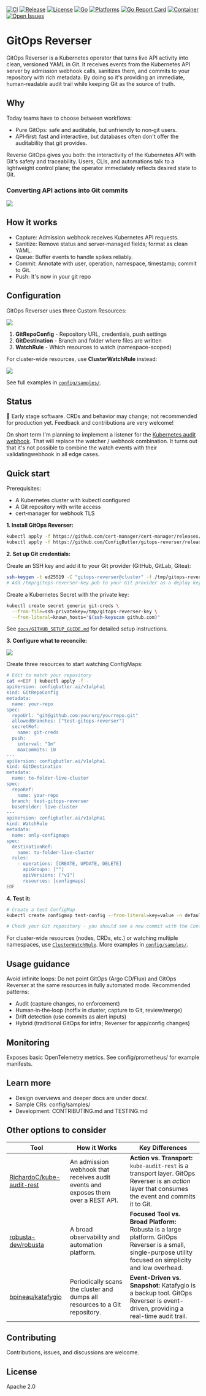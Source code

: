 [![CI](https://github.com/ConfigButler/gitops-reverser/actions/workflows/ci.yml/badge.svg?branch=main)](https://github.com/ConfigButler/gitops-reverser/actions/workflows/ci.yml)
[![Release](https://img.shields.io/github/v/release/ConfigButler/gitops-reverser?sort=semver)](https://github.com/ConfigButler/gitops-reverser/releases)
[![License](https://img.shields.io/github/license/ConfigButler/gitops-reverser)](https://www.apache.org/licenses/LICENSE-2.0)
[![Go](https://img.shields.io/badge/go-1.25-blue?logo=go)](go.mod)
[![Platforms](https://img.shields.io/badge/platforms-amd64%20%7C%20arm64-2ea44f?logo=docker)](#)
[![Go Report Card](https://goreportcard.com/badge/github.com/ConfigButler/gitops-reverser)](https://goreportcard.com/report/github.com/ConfigButler/gitops-reverser)
[![Container](https://img.shields.io/badge/container-ghcr.io%2Fconfigbutler%2Fgitops--reverser-2ea44f?logo=docker)](https://github.com/ConfigButler/gitops-reverser/pkgs/container/gitops-reverser)
[![Open Issues](https://img.shields.io/github/issues/ConfigButler/gitops-reverser)](https://github.com/ConfigButler/gitops-reverser/issues)

# GitOps Reverser

GitOps Reverser is a Kubernetes operator that turns live API activity into clean, versioned YAML in Git. It receives events from the Kubernetes API server by admission webhook calls, sanitizes them, and commits to your repository with rich metadata. By doing so it's providing an immediate, human‑readable audit trail while keeping Git as the source of truth.

## Why

Today teams have to choose between workflows:
- Pure GitOps: safe and auditable, but unfriendly to non‑git users.
- API‑first: fast and interactive, but databases often don't offer the auditability that git provides.

Reverse GitOps gives you both: the interactivity of the Kubernetes API with Git's safety and traceability. Users, CLIs, and automations talk to a lightweight control plane; the operator immediately reflects desired state to Git.

### Converting API actions into Git commits

![](docs/images/overview.excalidraw.svg)

## How it works

- Capture: Admission webhook receives Kubernetes API requests.
- Sanitize: Remove status and server‑managed fields; format as clean YAML.
- Queue: Buffer events to handle spikes reliably.
- Commit: Annotate with user, operation, namespace, timestamp; commit to Git.
- Push: It's now in your git repo

## Configuration

GitOps Reverser uses three Custom Resources:

![](docs/images/config-basic.excalidraw.svg)

1. **GitRepoConfig** - Repository URL, credentials, push settings
2. **GitDestination** - Branch and folder where files are written  
3. **WatchRule** - Which resources to watch (namespace-scoped)

For cluster-wide resources, use **ClusterWatchRule** instead:

![](docs/images/config-cluster.excalidraw.svg)

See full examples in [`config/samples/`](config/samples/).

## Status

🚨 Early stage software. CRDs and behavior may change; not recommended for production yet. Feedback and contributions are very welcome!

On short term I'm planning to implement a listener for the [Kubernetes audit webhook](https://kubernetes.io/docs/tasks/debug/debug-cluster/audit/#webhook-backend). That will replace the watcher / webhook combination. It turns out that it's not possible to combine the watch events with their validatingwebhook in all edge cases.

## Quick start

Prerequisites:
- A Kubernetes cluster with kubectl configured
- A Git repository with write access
- cert‑manager for webhook TLS

**1. Install GitOps Reverser:**
```bash
kubectl apply -f https://github.com/cert-manager/cert-manager/releases/download/v1.16.2/cert-manager.yaml
kubectl apply -f https://github.com/ConfigButler/gitops-reverser/releases/latest/download/install.yaml
```

**2. Set up Git credentials:**

Create an SSH key and add it to your Git provider (GitHub, GitLab, Gitea):
```bash
ssh-keygen -t ed25519 -C "gitops-reverser@cluster" -f /tmp/gitops-reverser-key -N ""
# Add /tmp/gitops-reverser-key.pub to your Git provider as a deploy key
```

Create a Kubernetes Secret with the private key:
```bash
kubectl create secret generic git-creds \
  --from-file=ssh-privatekey=/tmp/gitops-reverser-key \
  --from-literal=known_hosts="$(ssh-keyscan github.com)"
```

See [`docs/GITHUB_SETUP_GUIDE.md`](docs/GITHUB_SETUP_GUIDE.md) for detailed setup instructions.

**3. Configure what to reconcile:**

![](docs/images/config-basic.excalidraw.svg)

Create three resources to start watching ConfigMaps:

```bash
# Edit to match your repository
cat <<EOF | kubectl apply -f -
apiVersion: configbutler.ai/v1alpha1
kind: GitRepoConfig
metadata:
  name: your-repo
spec:
  repoUrl: "git@github.com:yourorg/yourrepo.git"
  allowedBranches: ["test-gitops-reverser"]
  secretRef:
    name: git-creds
  push:
    interval: "1m"
    maxCommits: 10
---
apiVersion: configbutler.ai/v1alpha1
kind: GitDestination
metadata:
  name: to-folder-live-cluster
spec:
  repoRef:
    name: your-repo
  branch: test-gitops-reverser
  baseFolder: live-cluster
---
apiVersion: configbutler.ai/v1alpha1
kind: WatchRule
metadata:
  name: only-configmaps
spec:
  destinationRef:
    name: to-folder-live-cluster
  rules:
    - operations: [CREATE, UPDATE, DELETE]
      apiGroups: [""]
      apiVersions: ["v1"]
      resources: [configmaps]
EOF
```

**4. Test it:**
```bash
# Create a test ConfigMap
kubectl create configmap test-config --from-literal=key=value -n default

# Check your Git repository - you should see a new commit with the ConfigMap YAML
```

For cluster-wide resources (nodes, CRDs, etc.) or watching multiple namespaces, use [`ClusterWatchRule`](config/samples/). More examples in [`config/samples/`](config/samples/).

## Usage guidance

Avoid infinite loops: Do not point GitOps (Argo CD/Flux) and GitOps Reverser at the same resources in fully automated mode. Recommended patterns:
- Audit (capture changes, no enforcement)
- Human‑in‑the‑loop (hotfix in cluster, capture to Git, review/merge)
- Drift detection (use commits as alert inputs)
- Hybrid (traditional GitOps for infra; Reverser for app/config changes)

## Monitoring

Exposes basic OpenTelemetry metrics. See config/prometheus/ for example manifests.

## Learn more

- Design overviews and deeper docs are under docs/.
- Sample CRs: config/samples/
- Development: CONTRIBUTING.md and TESTING.md

## Other options to consider

| **Tool** | **How it Works** | **Key Differences** | 
|---|---|---|
| [RichardoC/kube-audit-rest](https://github.com/RichardoC/kube-audit-rest) | An admission webhook that receives audit events and exposes them over a REST API. | **Action vs. Transport:** `kube-audit-rest` is a transport layer. GitOps Reverser is an *action* layer that consumes the event and commits it to Git. | 
| [robusta-dev/robusta](https://github.com/robusta-dev/robusta) | A broad observability and automation platform. | **Focused Tool vs. Broad Platform:** Robusta is a large platform. GitOps Reverser is a small, single-purpose utility focused on simplicity and low overhead. | 
| [bpineau/katafygio](https://github.com/bpineau/katafygio) | Periodically scans the cluster and dumps all resources to a Git repository. | **Event-Driven vs. Snapshot:** Katafygio is a backup tool. GitOps Reverser is event-driven, providing a real-time audit trail. | 

## Contributing

Contributions, issues, and discussions are welcome.

## License

Apache 2.0
